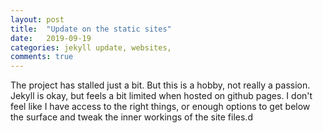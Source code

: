 ```yaml
---
layout: post
title:  "Update on the static sites"
date:   2019-09-19
categories: jekyll update, websites,
comments: true
---
```


The project has stalled just a bit. But this is a hobby, not really a passion. Jekyll is okay, but feels a bit limited when hosted on github pages. I don't feel like I have access to the right things, or enough options to get below the surface and tweak the inner workings of the site files.d